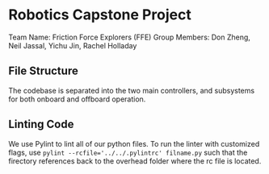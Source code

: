 # Robotics Capstone Project

Team Name: Friction Force Explorers (FFE)
Group Members: Don Zheng, Neil Jassal, Yichu Jin, Rachel Holladay

## File Structure

The codebase is separated into the two main controllers, and subsystems
for both onboard and offboard operation.

## Linting Code

We use Pylint to lint all of our python files. To run the linter with customized flags, use `pylint --rcfile='../../.pylintrc' filname.py` such that the firectory references back to the overhead folder where the rc file is located.
